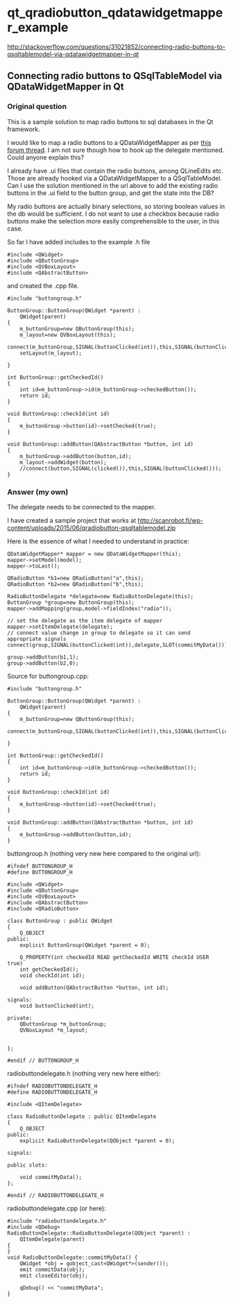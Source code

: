 # qt_qradiobutton_qdatawidgetmapper_example

http://stackoverflow.com/questions/31021852/connecting-radio-buttons-to-qsqltablemodel-via-qdatawidgetmapper-in-qt

## Connecting radio buttons to QSqlTableModel via QDataWidgetMapper in Qt

### Original question 

This is a sample solution to map radio buttons to sql databases in the Qt framework. 


I would like to map a radio buttons to a QDataWidgetMapper as per [this forum thread][1]. I am not sure though how to hook up the delegate mentioned. Could anyone explain this? 

I already have .ui files that contain the radio buttons, among QLineEdits etc. Those are already hooked via a QDataWidgetMapper to a QSqlTableModel. Can I use the solution mentioned in the url above to add the existing radio buttons in the .ui field to the button group, and get the state into the DB?

My radio buttons are actually binary selections, so storing boolean values in the db would be sufficient. I do not want to use a checkbox because radio buttons make the selection more easily comprehensible to the user, in this case.

So far I have added includes to the example .h file

    #include <QWidget>
    #include <QButtonGroup>
    #include <QVBoxLayout>
    #include <QAbstractButton>

and created the .cpp file. 

    #include "buttongroup.h"
    
    ButtonGroup::ButtonGroup(QWidget *parent) :
        QWidget(parent)
    {
        m_buttonGroup=new QButtonGroup(this);
        m_layout=new QVBoxLayout(this);
        connect(m_buttonGroup,SIGNAL(buttonClicked(int)),this,SIGNAL(buttonClicked(int)));
        setLayout(m_layout);
    
    }
    
    int ButtonGroup::getCheckedId()
    {
        int id=m_buttonGroup->id(m_buttonGroup->checkedButton());
        return id;
    }
    
    void ButtonGroup::checkId(int id)
    {
        m_buttonGroup->button(id)->setChecked(true);
    }
    
    void ButtonGroup::addButton(QAbstractButton *button, int id)
    {
        m_buttonGroup->addButton(button,id);
        m_layout->addWidget(button);
        //connect(button,SIGNAL(clicked()),this,SIGNAL(buttonClicked()));
    }

  [1]: http://www.qtcentre.org/threads/21860-QRadioButton-and-QDataWidgetMapper?p=123316#post123316

###  Answer (my own) ###

The delegate needs to be connected to the mapper.

I have created a sample project that works at http://scanrobot.fi/wp-content/uploads/2015/06/qradiobutton-qsqltablemodel.zip

Here is the essence of what I needed to understand in practice:

    QDataWidgetMapper* mapper = new QDataWidgetMapper(this);
    mapper->setModel(model);
    mapper->toLast();

    QRadioButton *b1=new QRadioButton("a",this);
    QRadioButton *b2=new QRadioButton("b",this);

    RadioButtonDelegate *delegate=new RadioButtonDelegate(this);
    ButtonGroup *group=new ButtonGroup(this);
    mapper->addMapping(group,model->fieldIndex("radio"));

    // set the delegate as the item delegate of mapper
    mapper->setItemDelegate(delegate);
    // connect value change in group to delegate so it can send appropriate signals 
    connect(group,SIGNAL(buttonClicked(int)),delegate,SLOT(commitMyData()));

    group->addButton(b1,1);
    group->addButton(b2,0);


Source for buttongroup.cpp:

    #include "buttongroup.h"
    
    ButtonGroup::ButtonGroup(QWidget *parent) :
        QWidget(parent)
    {
        m_buttonGroup=new QButtonGroup(this);
        connect(m_buttonGroup,SIGNAL(buttonClicked(int)),this,SIGNAL(buttonClicked(int)));
    
    }
    
    int ButtonGroup::getCheckedId()
    {
        int id=m_buttonGroup->id(m_buttonGroup->checkedButton());
        return id;
    }
    
    void ButtonGroup::checkId(int id)
    {
        m_buttonGroup->button(id)->setChecked(true);
    }
    
    void ButtonGroup::addButton(QAbstractButton *button, int id)
    {
        m_buttonGroup->addButton(button,id);
    }
    
buttongroup.h (nothing very new here compared to the original url):

    #ifndef BUTTONGROUP_H
    #define BUTTONGROUP_H
    
    #include <QWidget>
    #include <QButtonGroup>
    #include <QVBoxLayout>
    #include <QAbstractButton>
    #include <QRadioButton>
    
    class ButtonGroup : public QWidget
    {
        Q_OBJECT
    public:
        explicit ButtonGroup(QWidget *parent = 0);
    
        Q_PROPERTY(int checkedId READ getCheckedId WRITE checkId USER true)
        int getCheckedId();
        void checkId(int id);
    
        void addButton(QAbstractButton *button, int id);
    
    signals:
        void buttonClicked(int);
    
    private:
        QButtonGroup *m_buttonGroup;
        QVBoxLayout *m_layout;
    
    
    };
    
    #endif // BUTTONGROUP_H

radiobuttondelegate.h (nothing very new here either):

    #ifndef RADIOBUTTONDELEGATE_H
    #define RADIOBUTTONDELEGATE_H
    
    #include <QItemDelegate>
    
    class RadioButtonDelegate : public QItemDelegate
    {
        Q_OBJECT
    public:
        explicit RadioButtonDelegate(QObject *parent = 0);
    
    signals:
    
    public slots:
    
        void commitMyData();
    };
    
    #endif // RADIOBUTTONDELEGATE_H

radiobuttondelegate.cpp (or here):

    #include "radiobuttondelegate.h"
    #include <QDebug>
    RadioButtonDelegate::RadioButtonDelegate(QObject *parent) :
        QItemDelegate(parent)
    {
    }
    void RadioButtonDelegate::commitMyData() {
        QWidget *obj = qobject_cast<QWidget*>(sender());
        emit commitData(obj);
        emit closeEditor(obj);
    
        qDebug() << "commitMyData";
    }


